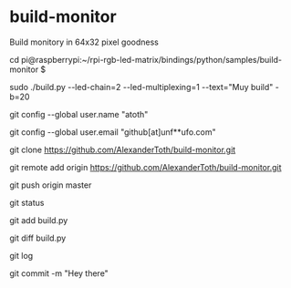 # build-monitor
Build monitory in 64x32 pixel goodness


cd pi@raspberrypi:~/rpi-rgb-led-matrix/bindings/python/samples/build-monitor $

sudo ./build.py --led-chain=2 --led-multiplexing=1 --text="Muy build" -b=20

git config --global user.name "atoth"

git config --global user.email "github[at]unf**ufo.com"

git clone https://github.com/AlexanderToth/build-monitor.git

git remote add origin https://github.com/AlexanderToth/build-monitor.git

git push origin master

git status

git add build.py

git diff build.py

git log

git commit -m "Hey there"

